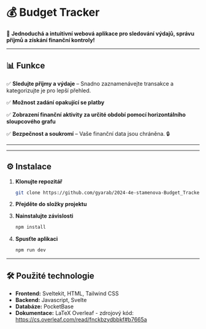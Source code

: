 # 💰 Budget Tracker


🚀 **Jednoduchá a intuitivní webová aplikace pro sledování výdajů, správu příjmů a získání finanční kontroly!**

---

## 📊 Funkce

✅ **Sledujte příjmy a výdaje** – Snadno zaznamenávejte transakce a kategorizujte je pro lepší přehled. 

✅ **Možnost zadání opakující se platby** 

✅ **Zobrazení finanční aktivity za určité období pomocí horizontálního sloupcového grafu**

✅ **Bezpečnost a soukromí** – Vaše finanční data jsou chráněna. 🔒  

---

---

## ⚙️ Instalace

1. **Klonujte repozitář**
   ```bash
   git clone https://github.com/gyarab/2024-4e-stamenova-Budget_Tracker
   ```
2. **Přejděte do složky projektu**

3. **Nainstalujte závislosti**
   ```bash
   npm install
   ```
4. **Spusťte aplikaci**
   ```bash
   npm run dev
   ```

---

## 🛠️ Použité technologie

- **Frontend:** Sveltekit, HTML, Tailwind CSS  
- **Backend:** Javascript, Svelte  
- **Databáze:** PocketBase  
- **Dokumentace:** LaTeX Overleaf - zdrojový kód: https://cs.overleaf.com/read/fnckbzydbbkf#b7665a
